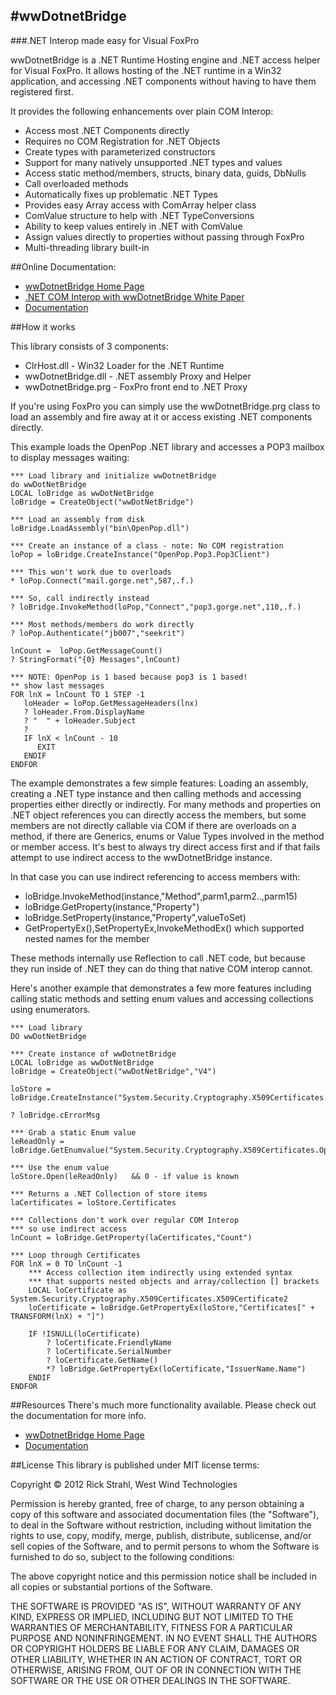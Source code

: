 #wwDotnetBridge
---------------
###.NET Interop made easy for Visual FoxPro

wwDotnetBridge is a .NET Runtime Hosting engine and .NET access helper for Visual FoxPro. It allows hosting of the .NET runtime in a Win32 application, and accessing .NET components without having to have them registered first.

It provides the following enhancements over plain COM Interop:

* Access most .NET Components directly
* Requires no COM Registration for .NET Objects
* Create types with parameterized constructors
* Support for many natively unsupported .NET types and values
* Access static method/members, structs, binary data, guids, DbNulls
* Call overloaded methods 
* Automatically fixes up problematic .NET Types
* Provides easy Array access with ComArray helper class
* ComValue structure to help with .NET TypeConversions
* Ability to keep values entirely in .NET with ComValue
* Assign values directly to properties without passing through FoxPro
* Multi-threading library built-in

##Online Documentation:
* [wwDotnetBridge Home Page](http://west-wind.com/wwDotnetBridge.aspx)
* [.NET COM Interop with wwDotnetBridge White Paper](http://west-wind.com/presentations/wwDotnetBridge/wwDotnetBridge.pdf)
* [Documentation](http://west-wind.com/webconnection/wwClient_docs?page=_24n1cfw3a.htm)

##How it works

This library consists of 3 components:

* ClrHost.dll - Win32 Loader for the .NET Runtime
* wwDotnetBridge.dll  - .NET assembly Proxy and Helper
* wwDotnetBridge.prg - FoxPro front end to .NET Proxy

If you're using FoxPro you can simply use the wwDotnetBridge.prg class to load an assembly and fire away at it or access existing .NET components directly.

This example loads the OpenPop .NET library and accesses a POP3 mailbox to display messages waiting:

    *** Load library and initialize wwDotnetBridge
	do wwDotNetBridge
	LOCAL loBridge as wwDotNetBridge
	loBridge = CreateObject("wwDotNetBridge")

	*** Load an assembly from disk
	loBridge.LoadAssembly("bin\OpenPop.dll")

    *** Create an instance of a class - note: No COM registration
	loPop = loBridge.CreateInstance("OpenPop.Pop3.Pop3Client")

	*** This won't work due to overloads
	* loPop.Connect("mail.gorge.net",587,.f.)

	*** So, call indirectly instead
	? loBridge.InvokeMethod(loPop,"Connect","pop3.gorge.net",110,.f.)

    *** Most methods/members do work directly
	? loPop.Authenticate("jb007","seekrit")

	lnCount =  loPop.GetMessageCount()
	? StringFormat("{0} Messages",lnCount)

	*** NOTE: OpenPop is 1 based because pop3 is 1 based!
	** show last messages
	FOR lnX = lnCount TO 1 STEP -1
	   loHeader = loPop.GetMessageHeaders(lnx)
	   ? loHeader.From.DisplayName
	   ? "  " + loHeader.Subject
	   ?
	   IF lnX < lnCount - 10
	      EXIT
	   ENDIF
	ENDFOR

The example demonstrates a few simple features: Loading an assembly, creating a .NET type instance and then calling methods and accessing properties either directly or indirectly. For many methods and properties on .NET object references you can directly access the members, but some members are not directly callable via COM if there are overloads on a method, if there are Generics, enums or Value Types involved in the method or member access. It's best to always try direct access first and if that fails attempt to use indirect access to the wwDotnetBridge instance.

In that case you can use indirect referencing to access members with:

* loBridge.InvokeMethod(instance,"Method",parm1,parm2..,parm15)
* loBridge.GetProperty(instance,"Property")  
* loBridge.SetProperty(instance,"Property",valueToSet)
* GetPropertyEx(),SetPropertyEx,InvokeMethodEx() which supported nested names for the member


These methods internally use Reflection to call .NET code, but because they run inside of .NET they can do thing that native COM interop cannot. 

Here's another example that demonstrates a few more features including calling static methods and setting enum values and accessing collections using enumerators.

	*** Load library
	DO wwDotNetBridge

	*** Create instance of wwDotnetBridge
	LOCAL loBridge as wwDotNetBridge
	loBridge = CreateObject("wwDotNetBridge","V4")

	loStore = loBridge.CreateInstance("System.Security.Cryptography.X509Certificates.X509Store")

	? loBridge.cErrorMsg

	*** Grab a static Enum value
	leReadOnly = loBridge.GetEnumvalue("System.Security.Cryptography.X509Certificates.OpenFlags.ReadOnly")

	*** Use the enum value
	loStore.Open(leReadOnly)   && 0 - if value is known

	*** Returns a .NET Collection of store items
	laCertificates = loStore.Certificates

	*** Collections don't work over regular COM Interop
	*** so use indirect access
	lnCount = loBridge.GetProperty(laCertificates,"Count")

	*** Loop through Certificates
	FOR lnX = 0 TO lnCount -1
		*** Access collection item indirectly using extended syntax
		*** that supports nested objects and array/collection [] brackets
		LOCAL loCertificate as System.Security.Cryptography.X509Certificates.X509Certificate2	
		loCertificate = loBridge.GetPropertyEx(loStore,"Certificates[" + TRANSFORM(lnX) + "]")
				
		IF !ISNULL(loCertificate)
			? loCertificate.FriendlyName
			? loCertificate.SerialNumber
			? loCertificate.GetName()
			*? loBridge.GetPropertyEx(loCertificate,"IssuerName.Name")
		ENDIF
	ENDFOR

##Resources
There's much more functionality available. Please check out the documentation for more info.

* [wwDotnetBridge Home Page](http://west-wind.com/wwDotnetBridge.aspx)
* [Documentation](http://west-wind.com/webconnection/wwClient_docs?page=_24n1cfw3a.htm)

##License
This library is published under MIT license terms:

Copyright &copy; 2012 Rick Strahl, West Wind Technologies

Permission is hereby granted, free of charge, to any person obtaining a copy of this software and associated documentation files (the "Software"), to deal in the Software without restriction, including without limitation the rights to use, copy, modify, merge, publish, distribute, sublicense, and/or sell copies of the Software, and to permit persons to whom the Software is furnished to do so, subject to the following conditions:

The above copyright notice and this permission notice shall be included in all copies or substantial portions of the Software.

THE SOFTWARE IS PROVIDED "AS IS", WITHOUT WARRANTY OF ANY KIND, EXPRESS OR IMPLIED, INCLUDING BUT NOT LIMITED TO THE WARRANTIES OF MERCHANTABILITY, FITNESS FOR A PARTICULAR PURPOSE AND NONINFRINGEMENT. IN NO EVENT SHALL THE AUTHORS OR COPYRIGHT HOLDERS BE LIABLE FOR ANY CLAIM, DAMAGES OR OTHER LIABILITY, WHETHER IN AN ACTION OF CONTRACT, TORT OR OTHERWISE, ARISING FROM, OUT OF OR IN CONNECTION WITH THE SOFTWARE OR THE USE OR OTHER DEALINGS IN THE SOFTWARE. 